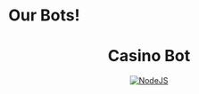 # Our Bots!
<h1 align='center'>Casino Bot</h1>

<p align='center'>
    <a href='https://nodejs.org/en/download/' align='center'>
        <img alt='NodeJS' src=''>
    </a>
</p>
